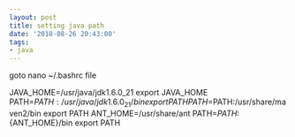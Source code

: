 ```yaml
---
layout: post
title: setting java path
date: '2010-08-26 20:43:00'
tags:
- java
---
```


goto nano ~/.bashrc file 

JAVA_HOME=/usr/java/jdk1.6.0_21 
export JAVA_HOME 
PATH=$PATH:/usr/java/jdk1.6.0_21/bin 
export PATH 
PATH=$PATH:/usr/share/maven2/bin 
export PATH 
ANT_HOME=/usr/share/ant 
PATH=$PATH:${ANT_HOME}/bin 
export PATH